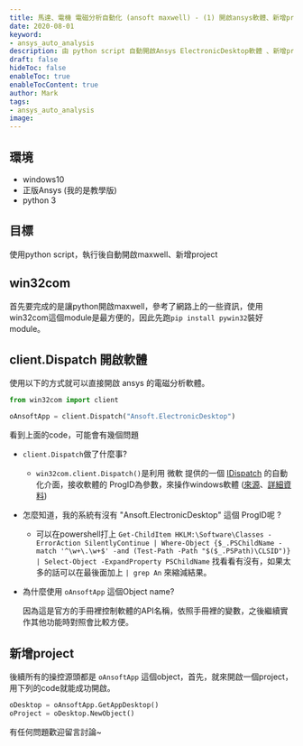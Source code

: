 ```yaml
---
title: 馬達、電機 電磁分析自動化 (ansoft maxwell) - (1) 開啟ansys軟體、新增project
date: 2020-08-01
keyword:
- ansys_auto_analysis
description: 由 python script 自動開啟Ansys ElectronicDesktop軟體 、新增project
draft: false
hideToc: false
enableToc: true
enableTocContent: true
author: Mark
tags:
- ansys_auto_analysis
image:
---
```


## 環境

- windows10
- 正版Ansys (我的是教學版) 
- python 3

## 目標

使用python script，執行後自動開啟maxwell、新增project

## win32com

首先要完成的是讓python開啟maxwell，參考了網路上的一些資訊，使用win32com這個module是最方便的，因此先跑`pip install pywin32`裝好module。

## client.Dispatch 開啟軟體

使用以下的方式就可以直接開啟 ansys 的電磁分析軟體。

```python
from win32com import client

oAnsoftApp = client.Dispatch("Ansoft.ElectronicDesktop")
```

看到上面的code，可能會有幾個問題

- `client.Dispatch`做了什麼事?

  - `win32com.client.Dispatch()`是利用 微軟 提供的一個 [IDispatch](https://zh.wikipedia.org/wiki/IDispatch) 的自動化介面，接收軟體的 ProgID為參數，來操作windows軟體  ([來源](https://stackoverflow.com/questions/23500274/what-exactly-does-win32com-client-dispatchwscript-shell)、[詳細資料](http://www.cesarkallas.net/arquivos/apostilas/python/doc/Python%20Programming%20on%20Win32_%20Chapter%2012%20Advanced%20Python%20and%20COM.pdf))

- 怎麼知道，我的系統有沒有 "Ansoft.ElectronicDesktop" 這個 ProgID呢 ?

  - 可以在powershell打上 `Get-ChildItem HKLM:\Software\Classes -ErrorAction SilentlyContinue | Where-Object {$_.PSChildName -match '^\w+\.\w+$' -and (Test-Path -Path "$($_.PSPath)\CLSID")} | Select-Object -ExpandProperty PSChildName`  找看看有沒有，如果太多的話可以在最後面加上 `| grep An`  來縮減結果。

- 為什麼使用 `oAnsoftApp` 這個Object name?

  因為這是官方的手冊裡控制軟體的API名稱，依照手冊裡的變數，之後繼續實作其他功能時對照會比較方便。

## 新增project

後續所有的操控源頭都是 `oAnsoftApp`  這個object，首先，就來開啟一個project，用下列的code就能成功開啟。

```python
oDesktop = oAnsoftApp.GetAppDesktop()
oProject = oDesktop.NewObject()
```

有任何問題歡迎留言討論~

